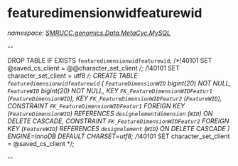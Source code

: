 ﻿# featuredimensionwidfeaturewid
_namespace: [SMRUCC.genomics.Data.MetaCyc.MySQL](./index.md)_

--
 
 DROP TABLE IF EXISTS `featuredimensionwidfeaturewid`;
 /*!40101 SET @saved_cs_client = @@character_set_client */;
 /*!40101 SET character_set_client = utf8 */;
 CREATE TABLE `featuredimensionwidfeaturewid` (
 `FeatureDimensionWID` bigint(20) NOT NULL,
 `FeatureWID` bigint(20) NOT NULL,
 KEY `FK_FeatureDimensionWIDFeatur1` (`FeatureDimensionWID`),
 KEY `FK_FeatureDimensionWIDFeatur2` (`FeatureWID`),
 CONSTRAINT `FK_FeatureDimensionWIDFeatur1` FOREIGN KEY (`FeatureDimensionWID`) REFERENCES `designelementdimension` (`WID`) ON DELETE CASCADE,
 CONSTRAINT `FK_FeatureDimensionWIDFeatur2` FOREIGN KEY (`FeatureWID`) REFERENCES `designelement` (`WID`) ON DELETE CASCADE
 ) ENGINE=InnoDB DEFAULT CHARSET=utf8;
 /*!40101 SET character_set_client = @saved_cs_client */;
 
 --




